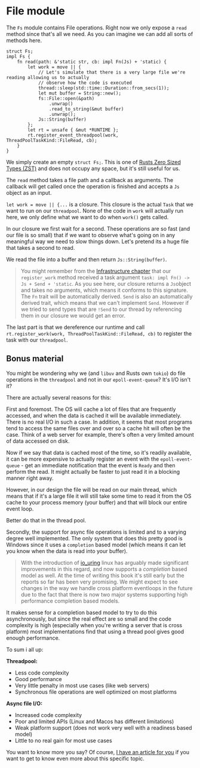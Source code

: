 # File module

The `Fs` module contains File operations. Right now we only expose a `read` method
since that's all we need. As you can imagine we can add all sorts of methods here.

```rust, no_run
struct Fs;
impl Fs {
    fn read(path: &'static str, cb: impl Fn(Js) + 'static) {
        let work = move || {
            // Let's simulate that there is a very large file we're reading allowing us to actually
            // observe how the code is executed
            thread::sleep(std::time::Duration::from_secs(1));
            let mut buffer = String::new();
            fs::File::open(&path)
                .unwrap()
                .read_to_string(&mut buffer)
                .unwrap();
            Js::String(buffer)
        };
        let rt = unsafe { &mut *RUNTIME };
        rt.register_event_threadpool(work, ThreadPoolTaskKind::FileRead, cb);
    }
}
```

We simply create an empty `struct Fs;`. This is one of [Rusts Zero Sized Types (ZST)](https://doc.rust-lang.org/nomicon/exotic-sizes.html#zero-sized-types-zsts) and does not occupy any space, but it's still useful for us.

The `read` method takes a file path and a callback as arguments. The callback will get
called once the operation is finished and accepts a `Js` object as an input.

`let work = move || {...` is a closure. This closure is the actual `Task` that we
want to run on our `threadpool`. None of the code in `work` will actually run here,
we only define what we want to do when `work()` gets called.

In our closure we first wait for a second. These operations are so fast (and our file is so small)
that if we want to observe what's going on in any meaningful way we need to slow things down. Let's pretend
its a huge file that takes a second to read.

We read the file into a buffer and then return `Js::String(buffer)`.

> You might remember from the [Infrastructure chapter](./8_9_infrastructure.md) that
> our `register_work` method received a task argument `task: impl Fn() -> Js + Send + 'static`.
> As you see here, our closure returns a `Js`object and takes no arguments, which means
> it conforms to this signature. The `Fn` trait will be automatically derived.
> `Send` is also an automatically derived trait, which means that we can't implement
> `Send`. However if we tried to send types that are `!Send` to our thread by
> referencing them in our closure we would get an error.

The last part is that we dereference our runtime and call `rt.register_work(work, ThreadPoolTaskKind::FileRead, cb)`
to register the task with our `threadpool`.

## Bonus material

You might be wondering why we (and `libuv` and Rusts own `tokio`) do file operations
in the `threadpool` and not in our `epoll-event-queue`? It's I/O  isn't it?

There are actually several reasons for this:

First and foremost. The OS will cache a lot of files that are frequently accessed,
and when the data is cached it will be available immediately. There is no real I/O in
such a case. In addition, it seems that most programs tend to access the same files over and over
so a cache hit will often be the case. Think of a web server for example, there's often
a very limited amount of data accessed on disk.

Now if we say that data is cached most of the time, so it's readily available, it can
be more expensive to actually register an event with the `epoll-event-queue` - get an immediate
notification that the event is `Ready` and then perform the read. It might actually be faster to just
read it in a blocking manner right away.

However, in our design the file will be read on our main thread, which means that
if it's a large file it will still take some time to read it from the OS cache to
your process memory (your buffer) and that will block our entire event loop.

Better do that in the thread pool.

Secondly, the support for async file operations is limited and to a varying degree
well implemented. The only system that does this pretty good is Windows since it
uses a `completion` based model (which means it can let you know when the data is
read into your buffer).

> With the introduction of [io_uring](https://kernel.dk/io_uring.pdf) linux has arguably made
significant improvements in this regard, and now supports a _completion_ based model as well. At the
time of writing this book it's still early but the reports so far has been very promising. We
might expect to see changes in the way we handle cross platform eventloops in the future due to the
fact that there is now two major systems supporting high performance completion based models.

It makes sense for a completion based model to try to do this asynchronously, but
since the real effect are so small and the code complexity is high (especially when you're
writing a server that is cross platform) most implementations find that using a thread pool
gives good enough performance.

To sum i all up:

**Threadpool:**

- Less code complexity
- Good performance
- Very little penalty in most use cases (like web servers)
- Synchronous file operations are well optimized on most platforms

**Async file I/O:**

- Increased code complexity
- Poor and limited APIs (Linux and Macos has different limitations)
- Weak platform support (does not work very well with a readiness based model)
- Little to no real gain for most use cases

You want to know more you say? Of course, [I have an article for you](https://blog.libtorrent.org/2012/10/asynchronous-disk-io/) if you want to get to know even more about this specific topic.
